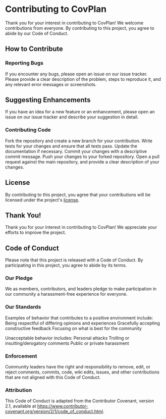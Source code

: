 # Contributing to CovPlan
Thank you for your interest in contributing to CovPlan! We welcome contributions from everyone. By contributing to this project, you agree to abide by our Code of Conduct.

## How to Contribute

### Reporting Bugs
If you encounter any bugs, please open an issue on our issue tracker. Please provide a clear description of the problem, steps to reproduce it, and any relevant error messages or screenshots.

## Suggesting Enhancements
If you have an idea for a new feature or an enhancement, please open an issue on our issue tracker and describe your suggestion in detail.

### Contributing Code
Fork the repository and create a new branch for your contribution.
Write tests for your changes and ensure that all tests pass.
Update the documentation if necessary.
Commit your changes with a descriptive commit message.
Push your changes to your forked repository.
Open a pull request against the main repository, and provide a clear description of your changes.

## License
By contributing to this project, you agree that your contributions will be licensed under the project's [license](/LICENSE).

## Thank You!
Thank you for your interest in contributing to CovPlan! We appreciate your efforts to improve the project.


## Code of Conduct
Please note that this project is released with a Code of Conduct. By participating in this project, you agree to abide by its terms.

### Our Pledge
We as members, contributors, and leaders pledge to make participation in our community a harassment-free experience for everyone.

### Our Standards
Examples of behavior that contributes to a positive environment include:
Being respectful of differing opinions and experiences
Gracefully accepting constructive feedback
Focusing on what is best for the community

Unacceptable behavior includes:
Personal attacks
Trolling or insulting/derogatory comments
Public or private harassment

### Enforcement

Community leaders have the right and responsibility to remove, edit, or reject comments, commits, code, wiki edits, issues, and other contributions that are not aligned with this Code of Conduct.

### Attribution
This Code of Conduct is adapted from the Contributor Covenant, version 2.1, available at https://www.contributor-covenant.org/version/2/1/code_of_conduct.html.